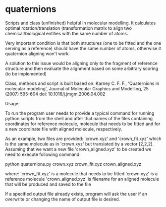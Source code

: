 # quaternions
Scripts and class (unfinished) helpful in molecular modelling. It calculates optimal rotation/translation (transformation matrix to align two chemical/biological entities with the same number of atoms.

Very important condition is that both structures (one to be fitted and the one serving as a reference) should have the same number of atoms, otherwise it quaternion aligning won't work.

A solution to this issue would be aligning only to the fragment of reference structure and then evaluate the alignment based on some arbitrary scoring (to be implemented)

Class, methods and script is built based on:
Karney C. F. F., 'Quaternions in molecular modeling', Journal of Molecular Graphics and Modelling, 25 (2007) 595-604
doi: 10.1016/j.jmgm.2006.04.002

Usage:

To run the program user needs to provide a typical command for running python scripts from the shell and after that names of the files containing coordinates for reference molecule, molecule that needs to be fitted and for a new coordinate file with aligned molecule, respectively.

As an example, two files are provided: 'crown.xyz' and 'crown_fit.xyz' which is the same molecule as in 'crown.xyz' but translated by a vector [2,2,2].
Assuming that we want a new file 'crown_aligned.xyz' to be created we need to execute following command:

python quaternions.py crown.xyz crown_fit.xyz crown_aligned.xyz

where:  'crown_fit.xyz' is a molecule that needs to be fitted
        'crown.xyz' is a reference molecule
        'crown_aligned.xyz' is filename for an aligned molecule that will be produced and saved to the file

If a specified output file already exists, program will ask the user if an overwrite or changing the name of output file is desired.
